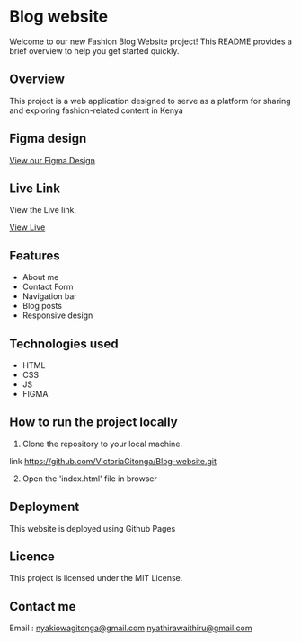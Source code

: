 # Blog website
Welcome to our new Fashion Blog Website project! This README provides a brief overview to help you get started quickly.

## Overview
This project is a web application designed to serve as a platform for sharing and exploring fashion-related content in Kenya


## Figma design

<a href="https://www.figma.com/file/C3IP0dOp0NYRNnQjVApIe1/Untitled?type=design&mode=design&t=c9YV0VfzqJjhnm9N-1">View our Figma Design</a>


## Live Link

View the Live link.

<a href="https://victoriagitonga.github.io/Blog-website/">View Live</a>


## Features

* About me
* Contact Form
* Navigation bar
* Blog posts
* Responsive design


## Technologies used

* HTML
* CSS
* JS
* FIGMA

## How to run the project locally

1. Clone the repository to your local machine.

link https://github.com/VictoriaGitonga/Blog-website.git

2. Open the 'index.html' file in browser


## Deployment
This website is deployed using Github Pages


## Licence
This project is licensed under the MIT License.

## Contact me
Email : nyakiowagitonga@gmail.com
        nyathirawaithiru@gmail.com


